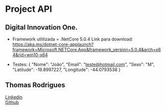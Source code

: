 # Project API

## Digital Innovation One.


 - Framework utlilizada = .NetCore 5.0.4
    Link para download:
    https://aka.ms/dotnet-core-applaunch?framework=Microsoft.NETCore.App&framework_version=5.0.4&arch=x64&rid=win10-x64


- Testes:
    {
        "Nome": "João",
        "Email": "teste@hotmail.com",
        "Sexo": "M",
        "Latitude": -19.8997227,
        "Longitude": -44.0793538
    }

## Thomas Rodrigues
[Linkedin](http://linkedin.com/in/thomas-rodrigues-322463127)  
[Github](https://github.com/Thomaslr14) 